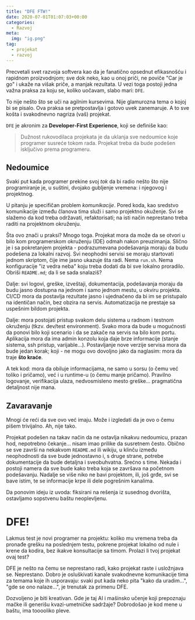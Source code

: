 ```yaml
---
title: "DFE FTW!"
date: 2020-07-01T01:07:03+00:00
categories:
  - Razvoj
meta:
  img: "ig.png"
tag:
  - projekat
  - razvoj
---
```


Precvetali svet razvoja softvera kao da je fanatično opsednut efikasnošću i rapidnom proizvodnjom; sve dok neko, kao u onoj priči, ne poviče "Car je go" i ukaže na višak priče, a manjak rezultata. U vezi toga postoji jedna važna praksa za koju se, koliko uočavam, slabo mari: `DFE`.

<!--more-->

To nije nešto što se uči na agilnim kursevima. Nije glamurozna tema o kojoj bi se pisalo. Ova praksa se pretpostavlja i gotovo uvek zanemaruje. A to sve košta i svakodnevno nagriza (vaš) projekat.

`DFE` je akronim za **Developer-First Experience**, koji se definiše kao:

> Dužnost rukovodilaca projekata je da uklanja sve nedoumice koje programer susreće tokom rada. Projekat treba da bude podešen isključivo prema programeru.

## Nedoumice

Svaki put kada programer prekine svoj _tok_ da bi radio nešto što nije programiranje je, u suštini, dvojako gubljenje vremena: i njegovog i projektnog.

U pitanju je specifičan problem _komunikacije_. Pored koda, kao sredstvo komunikacije između članova tima služi i samo projektno okuženje. Svi se slažemo da kod treba održavati, refaktorisati; na isti način neprestano treba raditi na projektnom okruženju.

Šta ovo znači u praksi? Mnogo toga. Projekat mora da može da se otvori u bilo kom programerskom okruženju (IDE) odmah nakon preuzimanja. Slično je i sa pokretanjem projekta - podrazumevana podešavanja moraju da budu podešena za lokalni razvoj. Svi neophodni servisi se moraju startovati jednom skriptom, čije ime jasno ukazuje šta radi. Nema `run.sh`. Nema konfiguracije "iz vedra neba" koju treba dodati da bi sve lokalno proradilo. Obriši `README.md`; da li se sada snalaziš?

Dalje: svi logovi, greške, izveštaji, dokumentacija, podešavanja moraju da budu jasno dostupna na jednom i samo jednom mestu, u okviru projekta. CI/CD mora da postavlja rezultate jasno i ujednačeno da bi im se pristupalo na identičan način, bez obzira na servis. Automatizacija ne prestaje sa uspešnim bildom projekta.

Dalje: mora postojati pristup svakom delu sistema u radnom i testnom okruženju (tkzv. dev/test environment). Svako mora da bude u mogućnosti da ponovi bilo koji scenario i da se zakače na servis na bilo kom portu. Aplikacija mora da ima admin konzolu koja daje brze informacije (stanje sistema, ssh pristup, varijable...). Postavljanje nove verzije servisa mora da bude jedan korak; koji - ne mogu ovo dovoljno jako da naglasim: mora da traje **što kraće**.

A tek kod: mora da obiluje informacijama, ne samo u sorsu (o čemu već toliko i pričamo), već i u runtime-u (o čemu manje pričamo). Pravilno logovanje, verifikacija ulaza, nedvosmisleno mesto greške... pragmatična detaljnost nije mana.

## Zavaravanje

Mnogi će reći da sve ovo već imaju. Može i izgledati da je ovo o čemu pišem trivijalno. Ah, nije tako.

Projekat podešen na takav način da ne ostavlja nikakvu nedoumicu, prazan hod, nepotrebno čekanje... nisam imao prilike da susretnem često. Obično se sve završi na nekakvom `README.md` ili wikiju, u klinču između neophodnosti da sve bude jednostavno i, s druge strane, potrebe dokumentacije da bude detaljna i sveobuhvatna. Srećno s time. Nekada i postoji namera da sve bude kako treba koja se završava na početnom podešavanju. Nadalje se više niko ne bavi projektom, ili, još grđe, svi se bave istim, te se informacije krpe ili dele pogrešnim kanalima.

Da ponovim ideju iz uvoda: fiksirani na rešenja iz susednog dvorišta, ostavljamo sopstvenu baštu neoplevljenu.

# DFE!

Lakmus test je novi programer na projektu: koliko mu vremena treba da pronađe grešku na poslednjem testu, pokrene projekat lokalno od nule i krene da kodira, bez ikakve konsultacije sa timom. Prolazi li tvoj projekat ovaj test?

DFE je nešto na čemu se neprestano radi, kako projekat raste i usložnjava se. Neprestano. Dobro je osluškivati kanale svakodnevne komunikacije tima za temama koje ih usporavaju: svaki put kada neko pita "kako da uradim...", "gde se ono nalaze...", je trenutak za primenu DFE.

Dozvoljeno je biti kreativan. Gde je taj AI i mašinsko učenje koji prepoznaju mačke ili generišu kvazi-umetničke sadržaje? Dobrodošao je kod mene u baštu, ima tooooliko pleve.
